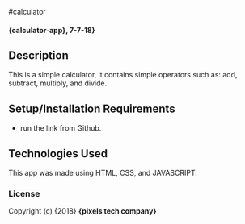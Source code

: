 #calculator
#### {calculator-app}, 7-7-18}
## Description
This is a simple calculator, it contains simple operators such as: add, subtract, multiply, and divide.
## Setup/Installation Requirements
* run the link from Github.
## Technologies Used
This app was made using HTML, CSS, and JAVASCRIPT.
### License
Copyright (c) {2018} **{pixels tech company}**
 
